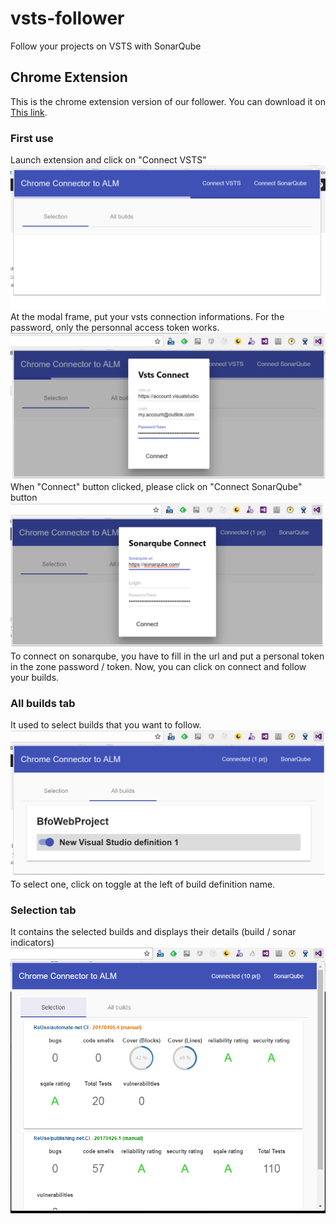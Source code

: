 # vsts-follower
Follow your projects on VSTS with SonarQube

## Chrome Extension
This is the chrome extension version of our follower. 
You can download it on [This link](https://chrome.google.com/webstore/detail/alm-follower/onclflpcmjmnfbefnenpakeakhneliof).

### First use
Launch extension and click on "Connect VSTS"
![first-frame](img/first-frame.png)
At the modal frame, put your vsts connection informations. For the password, only the personnal access token works.
![vsts-login](img/vsts-login.png)
When "Connect" button clicked, please click on "Connect SonarQube" button
![sonarqube-login](img/sonarqube-login.png)
To connect on sonarqube, you have to fill in the url and put a personal token in the zone password / token. Now, you can click on connect and follow your builds.

### All builds tab
It used to select builds that you want to follow.
![all-builds](img/all-builds.png)
To select one, click on toggle at the left of build definition name.

### Selection tab
It contains the selected builds and displays their details (build / sonar indicators)
![selection](img/selection.png)